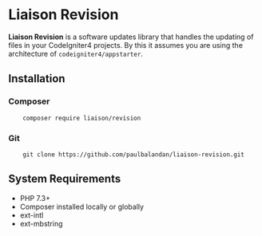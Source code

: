 # Liaison Revision

**Liaison Revision** is a software updates library that handles the updating of files in
your CodeIgniter4 projects. By this it assumes you are using the architecture of
`codeigniter4/appstarter`.

## Installation

### Composer
```
	composer require liaison/revision
```

### Git
```
	git clone https://github.com/paulbalandan/liaison-revision.git
```

## System Requirements

- PHP 7.3+
- Composer installed locally or globally
- ext-intl
- ext-mbstring
